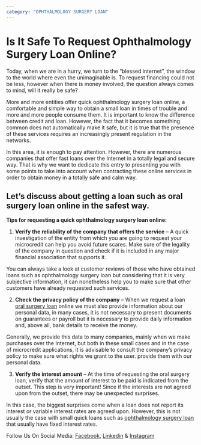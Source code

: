 ```yaml
---
category: "OPHTHALMOLOGY SURGERY LOAN"
---
```


# Is It Safe To Request Ophthalmology Surgery Loan Online?

Today, when we are in a hurry, we turn to the “blessed internet”, the window to the world where even the unimaginable is. To request financing could not be less, however when there is money involved, the question always comes to mind, will it really be safe?

More and more entities offer quick ophthalmology surgery loan online, a comfortable and simple way to obtain a small loan in times of trouble and more and more people consume them. It is important to know the difference between credit and loan. However, the fact that it becomes something common does not automatically make it safe, but it is true that the presence of these services requires an increasingly present regulation in the networks.

In this area, it is enough to pay attention. However, there are numerous companies that offer fast loans over the Internet in a totally legal and secure way. That is why we want to dedicate this entry to presenting you with some points to take into account when contracting these online services in order to obtain money in a totally safe and calm way.

## Let’s discuss about getting a loan such as oral surgery loan online in the safest way.

**Tips for requesting a quick ophthalmology surgery loan online:**

1.  **Verify the reliability of the company that offers the service** – A quick investigation of the entity from which you are going to request your microcredit can help you avoid future scares. Make sure of the legality of the company in question and check if it is included in any major financial association that supports it.

You can always take a look at customer reviews of those who have obtained loans such as ophthalmology surgery loan but considering that it is very subjective information, it can nonetheless help you to make sure that other customers have already requested such services.

2.  **Check the privacy policy of the company** – When we request a loan [oral surgery loan](https://tlc.com.au/oral-surgery-loan-assistance-for-a-million-dollar-smile/) online we must also provide information about our personal data, in many cases, it is not necessary to present documents on guarantees or payroll but it is necessary to provide daily information and, above all, bank details to receive the money.

Generally, we provide this data to many companies, mainly when we make purchases over the Internet, but both in these small cases and in the case of microcredit applications, it is advisable to consult the company’s privacy policy to make sure what rights we grant to the user. provide them with our personal data.

3.  **Verify the interest amount** – At the time of requesting the oral surgery loan, verify that the amount of interest to be paid is indicated from the outset. This step is very important! Since if the interests are not agreed upon from the outset, there may be unexpected surprises.

In this case, the biggest surprises come when a loan does not report its interest or variable interest rates are agreed upon. However, this is not usually the case with small quick loans such as [ophthalmology surgery loan](https://tlc.com.au/ophthalmology-surgery-loan-protect-your-vision-at-the-right-time/) that usually have fixed interest rates.

Follow Us On Social Media: [Facebook](https://www.facebook.com/totallifestylecredit/), [Linkedin](https://www.linkedin.com/in/tim-boon-bba34350/?trk=org-employees_profile-result-card_result-card_full-click) & [Instagram](https://www.instagram.com/tlc.social/)
